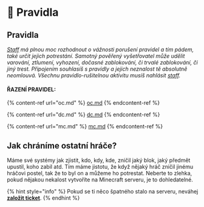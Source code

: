 # 📕 Pravidla

## Pravidla

[_Staff_](../staff.md) _má plnou moc rozhodnout o vážnosti porušení pravidel a tím pádem, také určit jejich potrestání. Samotný pověřený vyšetřovatel může udělit varování, ztlumení, vyhození, dočasné zablokování, či trvalé zablokování, či jiný trest. Připojením souhlasíš s pravidly a jejich neznalost tě absolutně neomlouvá. Všechnu pravidlo-rušitelnou aktivitu musíš nahlásit_ [_staff_](../staff.md)_._

#### ŘAZENÍ PRAVIDEL:

{% content-ref url="oc.md" %}
[oc.md](oc.md)
{% endcontent-ref %}

{% content-ref url="dc.md" %}
[dc.md](dc.md)
{% endcontent-ref %}

{% content-ref url="mc.md" %}
[mc.md](mc.md)
{% endcontent-ref %}

## Jak chráníme ostatní hráče?

Máme své systémy jak zjistit, kdo, kdy, kde, zničil jaký blok, jaký předmět upustil, koho zabil atd. Tím máme jistotu, že když nějaký hráč zničil jinému hráčovi postel, tak že to byl on a můžeme ho potrestat. Neberte to zlehka, pokud nějakou nekalost vytvoříte na Minecraft serveru, je to dohledatelné.

{% hint style="info" %}
Pokud se ti něco špatného stalo na serveru, neváhej [**založit ticket**](../../t/uzitecne.md#ticket).
{% endhint %}

